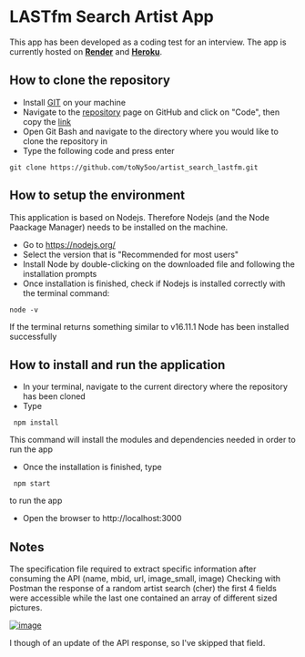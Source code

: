 # LASTfm Search Artist App

This app has been developed as a coding test for an interview.
The app is currently hosted on **[Render](https://lastfm-search.onrender.com/)** and **[Heroku](https://lastfm-search.herokuapp.com/)**.

## How to clone the repository

- Install [GIT](https://git-scm.com/) on your machine
- Navigate to the [repository](https://github.com/toNy5oo/artist_search_lastfm) page on GitHub and click on "Code", then copy the [link](https://github.com/toNy5oo/artist_search_lastfm.git)
- Open Git Bash and navigate to the directory where you would like to clone the repository in
- Type the following code and press enter
```
git clone https://github.com/toNy5oo/artist_search_lastfm.git
```

## How to setup the environment
This application is based on Nodejs. Therefore Nodejs (and the Node Paackage Manager) needs to be installed on the machine. 
- Go to https://nodejs.org/
- Select the version that is "Recommended for most users"
- Install Node by double-clicking on the downloaded file and following the installation prompts
- Once installation is finished, check if Nodejs is installed correctly with the terminal command:
```
node -v
```
If the terminal returns something similar to v16.11.1 Node has been installed successfully

## How to install and run the application
- In your terminal, navigate to the current directory where the repository has been cloned
- Type 
```
 npm install
```
This command will install the modules and dependencies needed in order to run the app
- Once the installation is finished, type
```
 npm start
```
to run the app
- Open the browser to http://localhost:3000

## Notes

The specification file required to extract specific information after consuming the API (name, mbid, url,
image_small, image)
Checking with Postman the response of a random artist search (cher) the first 4 fields were accessible while the last one contained an array of different sized pictures. 

<a href="https://ibb.co/QjRF9Wc"><img src="https://i.ibb.co/6JxRYKZ/image.png" alt="image" border="0"></a>

I though of an update of the API response, so I've skipped that field. 